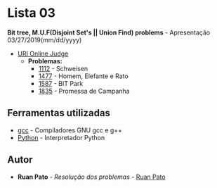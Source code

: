 # Lista 03

**Bit tree, M.U.F(Disjoint Set's ||  Union Find) problems** - Apresentação 03/27/2019(mm/dd/yyyy)
* [URI Online Judge](https://www.urionlinejudge.com.br)
  * **Problemas:**
    * [1112](https://www.urionlinejudge.com.br/judge/pt/problems/view/1112) - Schweisen
    * [1477](https://www.urionlinejudge.com.br/judge/pt/problems/view/1477) - Homem, Elefante e Rato
    * [1587](https://www.urionlinejudge.com.br/judge/pt/problems/view/1587) - BIT Park
    * [1835](https://www.urionlinejudge.com.br/judge/pt/problems/view/1835) - Promessa de Campanha

## Ferramentas utilizadas

* [gcc](https://gcc.gnu.org/) - Compiladores GNU gcc e g++ 
* [Python](https://www.python.org/) - Interpretador Python

## Autor

* **Ruan Pato** - *Resolução dos problemas* - [Ruan Pato](https://github.com/ruanpato)